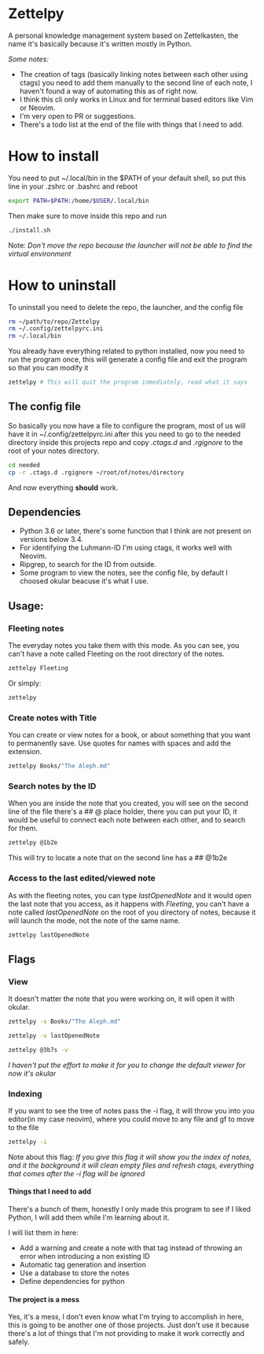 # Zettelpy
A personal knowledge management system based on Zettelkasten, the name it's
basically because it's written mostly in Python.

*Some notes:*
- The creation of tags (basically linking notes between each other using ctags) you need
  to add them manually to the second line of each note, I haven't found a way of
  automating this as of right now.
- I think this cli only works in Linux and for terminal based editors like Vim or Neovim.
- I'm very open to PR or suggestions.
- There's a todo list at the end of the file with things that I need to add.

# How to install
You need to put ~/.local/bin in the $PATH of your default shell, so put this line in your
.zshrc or .bashrc and reboot
```bash
export PATH=$PATH:/home/$USER/.local/bin
```
Then make sure to move inside this repo and run
```bash
./install.sh
```
Note: *Don't move the repo because the launcher will not be able to find the virtual
environment*

# How to uninstall
To uninstall you need to delete the repo, the launcher, and the config file
```bash
rm ~/path/to/repo/Zettelpy
rm ~/.config/zettelpyrc.ini
rm ~/.local/bin
```

You already have everything related to python installed, now you need to run the
program once, this will generate a config file and exit the program so that you
can modify it
```bash
zettelpy # This will quit the program inmediately, read what it says
```

## The config file
So basically you now have a file to configure the program, most of us will have
it in ~/.config/zettelpyrc.ini after this you need to go to the needed
directory inside this projects repo and copy _.ctags.d_ and _.rgignore_ to the
root of your notes directory.
```bash
cd needed
cp -r .ctags.d .rgignore ~/root/of/notes/directory
```

And now everything **should** work.

## Dependencies
- Python 3.6 or later, there's some function that I think are not present on versions
  below 3.4.
- For identifying the Luhmann-ID I'm using ctags, it works well with Neovim.
- Ripgrep, to search for the ID from outside.
- Some program to view the notes, see the config file, by default I choosed okular beacuse
  it's what I use.

## Usage:
### Fleeting notes
The everyday notes you take them with this mode. As you can see, you can't have
a note called Fleeting on the root directory of the notes.
```bash
zettelpy Fleeting
```

Or simply:
```bash
zettelpy
```

### Create notes with Title
You can create or view notes for a book, or about something that you want to
permanently save. Use quotes for names with spaces and add the extension.
```bash
zettelpy Books/"The Aleph.md"
```

### Search notes by the ID
When you are inside the note that you created, you will see on the second line
of the file there's a ## @ place holder, there you can put your ID, it would be
useful to connect each note between each other, and to search for them.
```bash
zettelpy @1b2e
```

This will try to locate a note that on the second line has a ## @1b2e

### Access to the last edited/viewed note
As with the fleeting notes, you can type *lastOpenedNote* and it would open the
last note that you access, as it happens with *Fleeting*, you can't have a note
called *lastOpenedNote* on the root of you directory of notes, because it will
launch the mode, not the note of the same name.
```bash
zettelpy lastOpenedNote
```

## Flags
### View
It doesn't matter the note that you were working on, it will open it with
okular.
```bash
zettelpy -v Books/"The Aleph.md"
```

```bash
zettelpy -v lastOpenedNote
```

```bash
zettelpy @3b7s -v
```
_I haven't put the effort to make it for you to change the default viewer
for now it's okular_

### Indexing
If you want to see the tree of notes pass the -i flag, it will throw you into
you editor(in my case neovim), where you could move to any file and gf to move
to the file

```bash
zettelpy -i
```
Note about this flag: *If you give this flag it will show you the index of notes, and it
the background it will clean empty files and refresh ctags, everything that comes after
the -i flag will be ignored*

#### Things that I need to add
There's a bunch of them, honestly I only made this program to see if I liked
Python, I will add them while I'm learning about it.

I will list them in here:
- Add a warning and create a note with that tag instead of throwing an
  error when introducing a non existing ID
- Automatic tag generation and insertion
- Use a database to store the notes
- Define dependencies for python

#### The project is a mess
Yes, it's a mess, I don't even know what I'm trying to accomplish in here, this
is going to be another one of those projects. Just don't use it because there's
a lot of things that I'm not providing to make it work correctly and safely.
